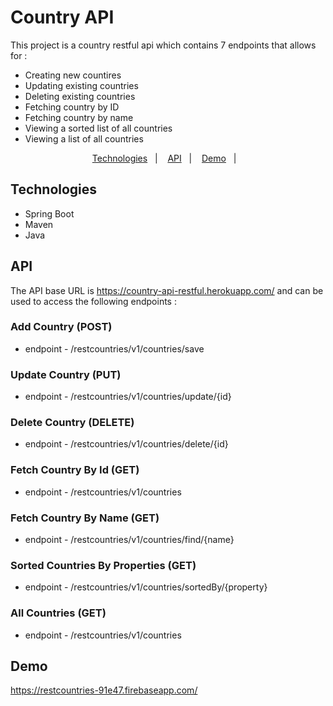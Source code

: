 # Country API

This project is a country restful api which contains 7 endpoints that allows for :
- Creating new countires
- Updating existing countries
- Deleting existing countries
- Fetching country by ID
- Fetching country by name
- Viewing a sorted list of all countries
- Viewing a list of all countries

<p align="center">
  <a href="#technologies">Technologies</a>&nbsp;&nbsp;&nbsp;|&nbsp;&nbsp;&nbsp;
  <a href="#api">API</a>&nbsp;&nbsp;&nbsp;|&nbsp;&nbsp;&nbsp;
  <a href="#dome">Demo</a>&nbsp;&nbsp;&nbsp;|&nbsp;&nbsp;&nbsp;
</p>

## Technologies

- Spring Boot
- Maven
- Java

## API
The API base URL is https://country-api-restful.herokuapp.com/ and can be used to access the following endpoints :

### Add Country (POST)
- endpoint - /restcountries/v1/countries/save

### Update Country (PUT)
- endpoint - /restcountries/v1/countries/update/{id}

### Delete Country (DELETE)
- endpoint - /restcountries/v1/countries/delete/{id}

### Fetch Country By Id (GET)
- endpoint - /restcountries/v1/countries

### Fetch Country By Name (GET)
- endpoint - /restcountries/v1/countries/find/{name}

### Sorted Countries By Properties (GET)
- endpoint - /restcountries/v1/countries/sortedBy/{property}

### All Countries (GET)
- endpoint - /restcountries/v1/countries

## Demo
https://restcountries-91e47.firebaseapp.com/
